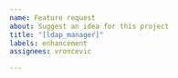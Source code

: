 ```yaml
---
name: Feature request
about: Suggest an idea for this project
title: "[ldap_manager]"
labels: enhancement
assignees: vroncevic

---
```




